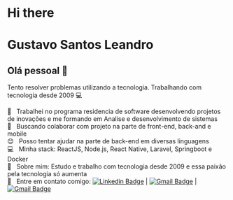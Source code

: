 # Hi there

# Gustavo Santos Leandro

## Olá pessoal 👋
Tento resolver problemas utilizando a tecnologia.
Trabalhando com tecnologia desde 2009 :computer:

 :rocket:  &nbsp; Trabalhei no programa residencia de software desenvolvendo projetos de inovações e me formando em Analise e desenvolvimento de sistemas
 <br/> :purple_heart: &nbsp; Buscando colaborar com projeto na parte de front-end, back-and e mobile
 <br/> :blush: &nbsp; Posso tentar ajudar na parte de back-end em diversas linguagens 
 <br/> :computer: &nbsp; Minha stack: ReactJS, Node.js, React Native, Laravel, Springboot e Docker
 <br/> 💬  &nbsp; Sobre mim: Estudo e trabalho com tecnologia desde 2009 e essa paixão pela tecnologia só aumenta
 <br/> :email: &nbsp; Entre em contato comigo: [![Linkedin Badge](https://img.shields.io/badge/LinkedIn-blue?style=flat-square&logo=Linkedin&logoColor=white&link=https://www.linkedin.com/in/gustavo-santos-leandro/)](https://www.linkedin.com/in/gustavo-santos-leandro/) 
| 
[![Gmail Badge](https://img.shields.io/badge/-guleandro.66@gmail.com-c14438?style=flat-square&logo=Gmail&logoColor=white&link=mailto:guleandro.66@gmail.com)](Gustavo:guleandro.66@gmail.com)
|
[![Gmail Badge](https://img.shields.io/badge/-gu.snt.lean@gmail.com-c14438?style=flat-square&logo=Gmail&logoColor=white&link=mailto:gu.snt.lean@gmail.com)](Gustavo:gu.snt.lean66@gmail.com)

